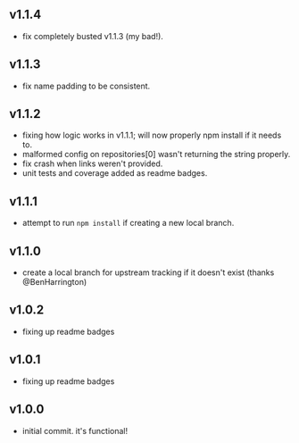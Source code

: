 
## v1.1.4

- fix completely busted v1.1.3 (my bad!).

## v1.1.3

- fix name padding to be consistent.

## v1.1.2

- fixing how logic works in v1.1.1; will now properly npm install if it needs to.
- malformed config on repositories[0] wasn't returning the string properly.
- fix crash when links weren't provided.
- unit tests and coverage added as readme badges.

## v1.1.1

- attempt to run `npm install` if creating a new local branch.

## v1.1.0

- create a local branch for upstream tracking if it doesn't exist (thanks @BenHarrington)

## v1.0.2

- fixing up readme badges

## v1.0.1

- fixing up readme badges

## v1.0.0

- initial commit.  it's functional!
